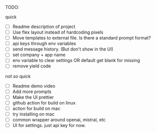 
TODO:

quick
- [ ] Readme description of project
- [ ] Use flex layout instead of hardcoding pixels
- [ ] Move templates to external file. Is there a standard prompt format?
- [ ] api keys through env variables
- [ ] send message history. (But don't show in the UI)
- [ ] set company + app name
- [ ] env variable to clear settings OR default get blank for missing
- [ ] remove yield code

not so quick
- [ ] Readme demo video
- [ ] Add more prompts
- [ ] Make the UI prettier
- [ ] github action for build on linux
- [ ] action for build on mac
- [ ] try installing on mac
- [ ] common wrapper around openai, mistral, etc
- [ ] UI for settings. just api key for now.
